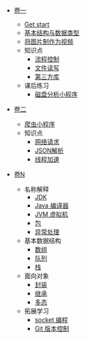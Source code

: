 <!-- docs/_sidebar.md -->

* [卷一]()
    * [Get start](get_start/install.md)
    * [基本结构与数据类型](get_start/basic.md)
    * [将图片制作为视频]()
    * 知识点
        * [流程控制]()
        * [文件读写]()
        * [第三方库]()
    * 课后练习
        * [磁盘分析小程序]()
    


* [卷二]()
    * [爬虫小程序]()  
    * 知识点
        * [网络请求]()  
        * [JSON解析]()  
        * [线程加速]()  
        
    
* [卷N]()    
    * 名称解释
        * [JDK]()
        * [Java 编译器]()
        * [JVM 虚拟机]()
        * [包]()
        * [异常处理]()
    * 基本数据结构
        * [数组]()
        * [队列]()
        * [栈]()
    * 面向对象
        * [封装]()
        * [继承]()
        * [多态]()
    * 拓展学习
        * [socket 编程]()
        * [Git 版本控制]()
        
